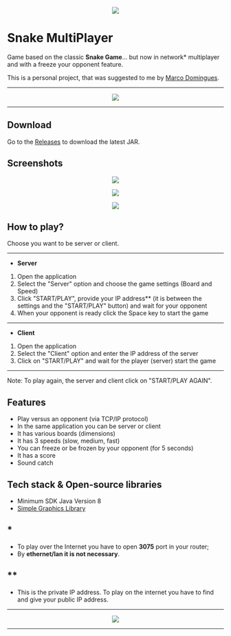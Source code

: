 <p align="center">
	<img src="https://i.ibb.co/WkzV4hr/main.png">
</p>

# Snake MultiPlayer
Game based on the classic **Snake Game**... but now in network* multiplayer and with a freeze your opponent feature.

This is a personal project, that was suggested to me by [Marco Domingues](https://github.com/MarkADom).

------------

<p align="center">
	<img src="https://i.ibb.co/FnMRBSf/snake-separator.png">
</p>

------------

## Download
Go to the [Releases](https://github.com/thepedrov/snakemultiplayer/releases) to download the latest JAR.

## Screenshots
<p align="center">
	<img src="https://i.ibb.co/MBtPSD6/1.png">
</p>
<p align="center">
	<img src="https://i.ibb.co/x5Zk9rT/2.png">
</p>
<p align="center">
	<img src="https://i.ibb.co/82FNbZ1/3.png">
</p>

## How to play?
Choose you want to be server or client.

------------

- **Server**
1. Open the application
2. Select the "Server" option and choose the game settings (Board and Speed)
3. Click "START/PLAY", provide your IP address** (it is between the settings and the "START/PLAY" button) and wait for your opponent
4. When your opponent is ready click the Space key to start the game

------------

- **Client**
1. Open the application
2. Select the "Client" option and enter the IP address of the server
3. Click on "START/PLAY" and wait for the player (server) start the game

------------

Note: To play again, the server and client click on "START/PLAY AGAIN".

## Features
- Play versus an opponent (via TCP/IP protocol)
- In the same application you can be server or client
- It has various boards (dimensions)
- It has 3 speeds (slow, medium, fast)
- You can freeze or be frozen by your opponent (for 5 seconds)
- It has a score
- Sound catch

## Tech stack & Open-source libraries
- Minimum SDK Java Version 8
- [Simple Graphics Library](https://github.com/academia-de-codigo/simple-graphics)

## *
- To play over the Internet you have to open **3075** port in your router;
- By **ethernet/lan it is not necessary**.

## **
- This is the private IP address. To play on the internet you have to find and give your public IP address.

------------

<p align="center">
	<img src="https://i.ibb.co/FnMRBSf/snake-separator.png">
</p>

------------
